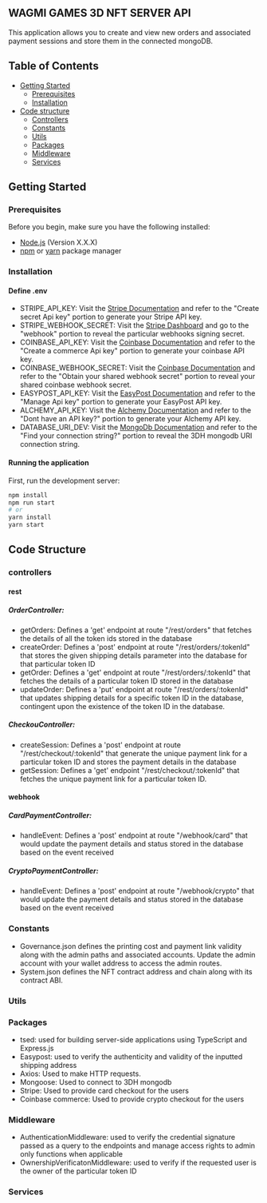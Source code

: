 ## WAGMI GAMES 3D NFT SERVER API

This application allows you to create and view new orders and associated payment sessions and store them in the connected mongoDB.

## Table of Contents

- [Getting Started](#getting-started)
  - [Prerequisites](#prerequisites)
  - [Installation](#installation)
- [Code structure](#Code-Structure)
  - [Controllers](#controllers)
  - [Constants](#Constants)
  - [Utils](#Utils)
  - [Packages](#Packages)
  - [Middleware](#Middleware)
  - [Services](#Services)

## Getting Started

### Prerequisites

Before you begin, make sure you have the following installed:

- [Node.js](https://nodejs.org/) (Version X.X.X)
- [npm](https://www.npmjs.com/) or [yarn](https://yarnpkg.com/) package manager

### Installation

#### Define .env
- STRIPE_API_KEY: Visit the [Stripe Documentation](https://stripe.com/docs/keys#create-api-secret-key) and refer to the "Create secret Api key" portion to generate your Stripe API key.
- STRIPE_WEBHOOK_SECRET: Visit the [Stripe Dashboard](https://dashboard.stripe.com/test/webhooks) and go to the "webhook" portion to reveal the particular webhooks signing secret.
- COINBASE_API_KEY: Visit the [Coinbase Documentation](https://docs.cloud.coinbase.com/commerce/docs/creating-api-key) and refer to the "Create a commerce Api key" portion to generate your coinbase API key.
- COINBASE_WEBHOOK_SECRET: Visit the [Coinbase Documentation](https://docs.cloud.coinbase.com/commerce/docs/webhooks-security) and refer to the "Obtain your shared webhook secret" portion to reveal your shared coinbase webhook secret.
- EASYPOST_API_KEY: Visit the [EasyPost Documentation](https://www.easypost.com/getting-started) and refer to the "Manage Api key" portion to generate your EasyPost API key.
- ALCHEMY_API_KEY: Visit the [Alchemy Documentation](https://docs.alchemy.com/reference/api-overview) and refer to the "Dont have an API key?" portion to generate your Alchemy API key.
- DATABASE_URI_DEV: Visit the [MongoDb Documentation](https://www.mongodb.com/docs/manual/reference/connection-string/?utm_source=compass&utm_medium=product#find-your-mongodb-atlas-connection-string) and refer to the "Find your connection string?" portion to reveal the 3DH mongodb URI connection string.

#### Running the application
First, run the development server:

```bash
npm install
npm run start
# or
yarn install
yarn start
```

## Code Structure

### controllers

#### rest
##### OrderController:
- getOrders: Defines a 'get' endpoint at route "/rest/orders" that fetches the details of all the token ids stored in the database
- createOrder: Defines a 'post' endpoint at route "/rest/orders/:tokenId" that stores the given shipping details parameter into the database for that particular token ID
- getOrder: Defines a 'get' endpoint at route "/rest/orders/:tokenId" that fetches the details of a particular token ID stored in the database
- updateOrder: Defines a 'put' endpoint at route "/rest/orders/:tokenId" that updates shipping details for a specific token ID in the database, contingent upon the existence of the token ID in the database.
##### CheckouController:
- createSession: Defines a 'post' endpoint at route "/rest/checkout/:tokenId" that generate the unique payment link for a particular token ID and stores the payment details in the database
- getSession: Defines a 'get' endpoint "/rest/checkout/:tokenId" that fetches the unique payment link for a particular token ID.

#### webhook
##### CardPaymentController:
- handleEvent: Defines a 'post' endpoint at route "/webhook/card" that would update the payment details and status stored in the database based on the event received
##### CryptoPaymentController:
- handleEvent: Defines a 'post' endpoint at route "/webhook/crypto" that would update the payment details and status stored in the database based on the event received

### Constants
- Governance.json defines the printing cost and payment link validity along with the admin paths and associated accounts. Update the admin account with your wallet address to access the admin routes.
- System.json defines the NFT contract address and chain along with its contract ABI.

### Utils


### Packages
- tsed: used for building server-side applications using TypeScript and Express.js
- Easypost: used to verify the authenticity and validity of the inputted shipping address
- Axios: Used to make HTTP requests. 
- Mongoose: Used to connect to 3DH mongodb
- Stripe: Used to provide card checkout for the users
- Coinbase commerce: Used to provide crypto checkout for the users

### Middleware
- AuthenticationMiddleware: used to verify the credential signature passed as a query to the endpoints and manage access rights to admin only functions when applicable
- OwnershipVerificatonMiddleware: used to verify if the requested user is the owner of the particular token ID

### Services
